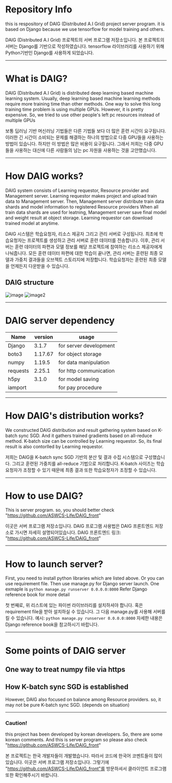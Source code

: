 # Repository Info
this is respository of DAIG (Distributed A.I Grid) project server program.
it is based on Django because we use tensorflow for model training and others.

DAIG (Distributed A.I Grid) 프로젝트의 서버 프로그램 저장소입니다. 
본 프로젝트의 서버는 Django를 기반으로 작성하였습니다. tensorflow 라이브러리를 사용하기 위해 Python기반인 Django를 사용하게 되었습니다.
- - -
# What is DAIG?
DAIG (Distributed A.I Grid) is distributed deep learning based machine learning system.
Usually, deep learning based machine learning methods require more training time than other methods.
One way to solve this long training time problem is using multiple GPUs. However, it is pretty expensive.
So, we tried to use other people's left pc resources instead of multiple GPUs

보통 딥러닝 기반 머신러닝 기법들은 다른 기법들 보다 더 많은 훈련 시간이 요구됩니다.
이러한 긴 시간이 소비되는 문제를 해결하는 하나의 방법으로 다중 GPU들을 사용하는 방법이 있습니다. 하지만 이 방법은 많은 비용이 요구됩니다.
그래서 저희는 다중 GPU들을 사용하는 대신에 다른 사람들의 남는 pc 자원을 사용하는 것을 고안했습니다.
- - -
# How DAIG works?
DAIG system consists of Learning requestor, Resource provider and Management server.
Learning requestor makes project and upload train data to Management server.
Then, Management server distribute train data shards and model information to registered Resource providers
When all train data shards are used for leatning, Management server save final model and weight result at object storage.
Learning requestor can download trained model at anytime.

DAIG 시스템은 학습요청자, 리소스 제공자 그리고 관리 서버로 구성됩니다.
최초에 학습요청자는 프로젝트를 생성하고 관리 서버로 훈련 데이터를 전송합니다.
이후, 관리 서버는 훈련 데이터의 파편과 모델 정보를 해당 프로젝트에 참여하는 리소스 제공자에게 나눠줍니다.
모든 훈련 데이터 파편에 대한 학습이 끝나면, 관리 서버는 훈련된 최종 모델과 가중치 결과들을 오브젝트 스토리지에 저장합니다.
학습요청자는 훈련된 최종 모델을 언제든지 다운받을 수 있습니다.

## DAIG structure
![image](https://user-images.githubusercontent.com/22979031/120693675-47bba700-c4e4-11eb-94b6-f079a1ae0f46.png)
![image2](https://user-images.githubusercontent.com/22979031/120912837-895b7600-c6cd-11eb-93a9-890f489ed992.PNG)
- - -
# DAIG server dependency
|Name|version|usage|
|------|---|---|
|Django|3.1.7|for server development|
|boto3|1.17.67|for object storage|
|numpy|1.19.5|for data manipulation|
|requests|2.25.1|for http communication|
|h5py|3.1.0|for model saving|
|iamport||for pay procedure|

- - -
# How DAIG's distribution works?
We constructed DAIG distribution and result gathering system based on K-batch sync SGD.
And it gathers trained gradients based on all-reduce method.
K-batch size can be controlled by Learning requestor.
So, its final result is also contorlled by Learning requestor.

저희는 DAIG을 K-batch sync SGD 기반의 분산 및 결과 수집 시스템으로 구성했습니다.
그리고 훈련된 가중치를 all-reduce 기법으로 처리합니다.
K-batch 사이즈는 학습요청자가 조정할 수 있기 때문에
최종 결과 또한 학습요청자가 조정할 수 있습니다.
- - -
# How to use DAIG?
This is server program. so, you should better check "https://github.com/ASWCS-Life/DAIG_front"

이곳은 서버 프로그램 저장소입니다. DAIG 프로그램 사용법은 DAIG 프론트엔드 저장소로 가시면 자세히 설명되어있습니다.
DAIG 프론트엔드 링크: "https://github.com/ASWCS-Life/DAIG_front"
- - -
# How to launch server?
First, you need to install python libraries which are listed above.
Or you can use requirement file.
Then use manage.py for Django server launch. One exmaple is 
```python manage.py runserver 0.0.0.0:8000```
Refer Django reference book for more detail

첫 번째로, 위 리스트에 있는 파이썬 라이브러리를 설치하셔야 합니다.
혹은 requirement file을 받아 설치하실 수 있습니다.
그 다음 manage.py를 사용해 서버를 킬 수 있습니다.
예시: ```python manage.py runserver 0.0.0.0:8000```
자세한 내용은 Django reference book을 참고하시기 바랍니다.
- - -
# Some points of DAIG server
## One way to treat numpy file via https
## How K-batch sync SGD is established
However, DAIG also focused on balance among Resource providers. so, it may not be pure K-batch sync SGD. (depends on situation)

- - -
### Caution!
this project has been developed by korean developers. So, there are some korean comments.
And this is server program so please also check "https://github.com/ASWCS-Life/DAIG_front"

본 프로젝트는 한국 개발자들이 개발했습니다. 따라서 코드에 한국어 코멘트들이 많이 있습니다.
이곳은 서버 프로그램 저장소입니다. 그렇기에 "https://github.com/ASWCS-Life/DAIG_front"를 방문하셔서 클라이언트 프로그램 또한 확인해주시기 바랍니다. 
